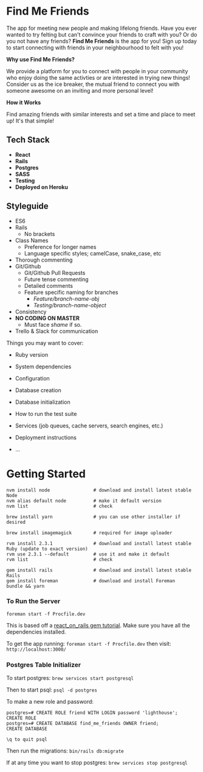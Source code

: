 # Find Me Friends
The app for meeting new people and making lifelong friends. Have you ever wanted to try felting but can't convince your friends to craft with you? Or do you not have any friends? **Find Me Friends** is the app for you! Sign up today to start connecting with friends in your neighbourhood to felt with you!

**Why use Find Me Friends?**

We provide a platform for you to connect with people in your community who enjoy doing the same activties or are interested in trying new things! Consider us as the ice breaker, the mutual friend to connect you with someone awesome on an inviting and more personal level!

**How it Works**

Find amazing friends with similar interests and set a time and place to meet up! It's that simple!

## Tech Stack
* **React**
* **Rails**
* **Postgres**
* **SASS**
* **Testing**
* **Deployed on Heroku**

## Styleguide
* ES6
* Rails
    - No brackets
* Class Names
    - Preference for longer names
    - Language specific styles; camelCase, snake_case, etc
* Thorough commenting
* Git/Github
    - Git/Github Pull Requests
    - Future tense commenting
    - Detailed comments
    - Feature specific naming for branches
        - *Feature/branch-name-obj*
        - *Testing/branch-name-object*
* Consistency
* **NO CODING ON MASTER**
    - Must face *shame* if so.
* Trello & Slack for communication



Things you may want to cover:

* Ruby version

* System dependencies

* Configuration

* Database creation

* Database initialization

* How to run the test suite

* Services (job queues, cache servers, search engines, etc.)

* Deployment instructions

* ...

# Getting Started

```
nvm install node                # download and install latest stable Node
nvm alias default node          # make it default version
nvm list                        # check

brew install yarn               # you can use other installer if desired

brew install imagemagick        # required for image uploader

rvm install 2.3.1               # download and install latest stable Ruby (update to exact version)
rvm use 2.3.1 --default         # use it and make it default
rvm list                        # check

gem install rails               # download and install latest stable Rails
gem install foreman             # download and install Foreman
bundle && yarn
```

### To Run the Server

`foreman start -f Procfile.dev`

This is based off a [react_on_rails gem tutorial](https://github.com/shakacode/react_on_rails/blob/master/docs/tutorial.md). Make sure you have all the dependencies installed.

To get the app running: `foreman start -f Procfile.dev`
then visit: `http://localhost:3000/`

### Postgres Table Initializer

To start postgres:
`brew services start postgresql`

Then to start psql:
`psql -d postgres`

To make a new role and password:

```
postgres=# CREATE ROLE friend WITH LOGIN password 'lighthouse';
CREATE ROLE
postgres=# CREATE DATABASE find_me_friends OWNER friend;
CREATE DATABASE
```

`\q to quit psql`

Then run the migrations:
`bin/rails db:migrate`

If at any time you want to stop postgres:
`brew services stop postgresql`
